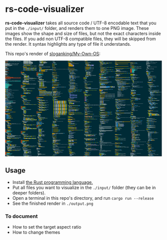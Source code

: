 # rs-code-visualizer

**rs-code-visualizer** takes all source code / UTF-8 encodable text that you put in the ``./input/`` folder, and renders them to one PNG image. These images show the shape and size of files, but not the exact characters inside the files. If you add non UTF-8 compatible files, they will be skipped from the render. It syntax highlights any type of file it understands.

This repo's render of [sloganking/My-Own-OS](https://github.com/sloganking/My-Own-OS/tree/6e555c05ce46dcc13904eb41cc4b3ccde61032b5):
 
![](./assets/code.png)


## Usage

- Install [the Rust programming language.](https://www.rust-lang.org/)
- Put all files you want to visualize in the ``./input/`` folder (they can be in deeper folders).
- Open a terminal in this repo's directory, and run ``cargo run --release``
- See the finished render in ``./output.png``


### To document

- How to set the target aspect ratio
- How to change themes
